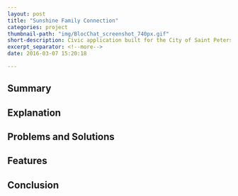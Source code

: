 ```yaml
---
layout: post
title: "Sunshine Family Connection"
categories: project
thumbnail-path: "img/BlocChat_screenshot_740px.gif"
short-description: Civic application built for the City of Saint Petersburg Youth Council for connecting families in need with service providers in the area.
excerpt_separator: <!--more-->
date: 2016-03-07 15:20:18

---
```

## Summary

<!--more-->
## Explanation


## Problems and Solutions


## Features


## Conclusion
